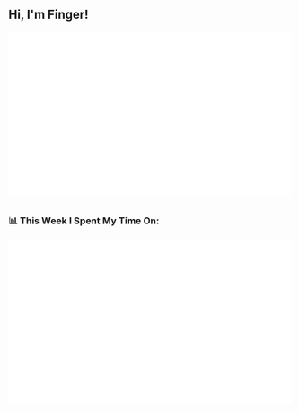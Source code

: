 <h2> Hi, I'm Finger!</h2>

<img align="right" src="https://raw.githubusercontent.com/spianmo/github-stats/master/generated/overview.svg#gh-light-mode-only">

<!-- <img align="right" height="160em" src="https://github-readme-stats-eight-theta.vercel.app/api/top-langs/?username=spianmo&layout=compact&langs_count=8&theme=algolia"/>	 -->
	
```go
package main

type Me struct {
	Name   string
	Job    string
	Code   string
	Skills string
}

func main() {
	me := &Me{
		Name:   "Finger",
		Job:    "Client-side Engineer",
		Code:   "Java and C++ and Others",
		Skills: "Android Security NLP ^o^",
	}
	_ = me
}
```


<h3>📊 This Week I Spent My Time On:</h3>
<img align='right' src="https://raw.githubusercontent.com/spianmo/github-stats/master/generated/languages.svg#gh-light-mode-only">

<!--START_SECTION:waka-->

```text
Python                   10 hrs 2 mins   ████████████████████░░░░░   80.58 %
JavaScript               59 mins         ██░░░░░░░░░░░░░░░░░░░░░░░   07.93 %
Batchfile                32 mins         █░░░░░░░░░░░░░░░░░░░░░░░░   04.36 %
Vue.js                   13 mins         ▒░░░░░░░░░░░░░░░░░░░░░░░░   01.75 %
SourceMap                11 mins         ▒░░░░░░░░░░░░░░░░░░░░░░░░   01.54 %
textmate                 6 mins          ▒░░░░░░░░░░░░░░░░░░░░░░░░   00.94 %
```

<!--END_SECTION:waka-->
